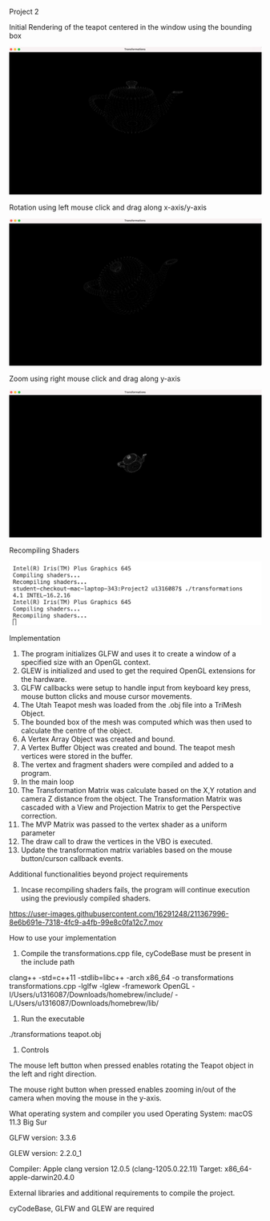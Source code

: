 Project 2

Initial Rendering of the teapot centered in the window using the bounding box

![](1.png)

Rotation using left mouse click and drag along x-axis/y-axis

![](2.png)

Zoom using right mouse click and drag along y-axis

![](3.png)

Recompiling Shaders

![](4.png)

Implementation

1. The program initializes GLFW and uses it to create a window of a specified size with an OpenGL context.
2. GLEW is initialized and used to get the required OpenGL extensions for the hardware.
3. GLFW callbacks were setup to handle input from keyboard key press, mouse button clicks and mouse cursor movements.
4. The Utah Teapot mesh was loaded from the .obj file into a TriMesh Object.
5. The bounded box of the mesh was computed which was then used to calculate the centre of the object.
6. A Vertex Array Object was created and bound.
7. A Vertex Buffer Object was created and bound. The teapot mesh vertices were stored in the buffer.
8. The vertex and fragment shaders were compiled and added to a program.
9. In the main loop
  1. The Transformation Matrix was calculate based on the X,Y rotation and camera Z distance from the object. The Transformation Matrix was cascaded with a View and Projection Matrix to get the Perspective correction.
  2. The MVP Matrix was passed to the vertex shader as a uniform parameter
  3. The draw call to draw the vertices in the VBO is executed.
  4. Update the transformation matrix variables based on the mouse button/curson callback events.

Additional functionalities beyond project requirements

1. Incase recompiling shaders fails, the program will continue execution using the previously compiled shaders.


https://user-images.githubusercontent.com/16291248/211367996-8e6b691e-7318-4fc9-a4fb-99e8c0fa12c7.mov


How to use your implementation

1. Compile the transformations.cpp file, cyCodeBase must be present in the include path

clang++ -std=c++11 -stdlib=libc++ -arch x86\_64 -o transformations transformations.cpp -lglfw -lglew -framework OpenGL -I/Users/u1316087/Downloads/homebrew/include/ -L/Users/u1316087/Downloads/homebrew/lib/

1. Run the executable

./transformations teapot.obj

1. Controls

The mouse left button when pressed enables rotating the Teapot object in the left and right direction.

The mouse right button when pressed enables zooming in/out of the camera when moving the mouse in the y-axis.

What operating system and compiler you used
 Operating System: macOS 11.3 Big Sur

GLFW version: 3.3.6

GLEW version: 2.2.0\_1

Compiler:
 Apple clang version 12.0.5 (clang-1205.0.22.11) Target: x86\_64-apple-darwin20.4.0

External libraries and additional requirements to compile the project.

cyCodeBase, GLFW and GLEW are required
